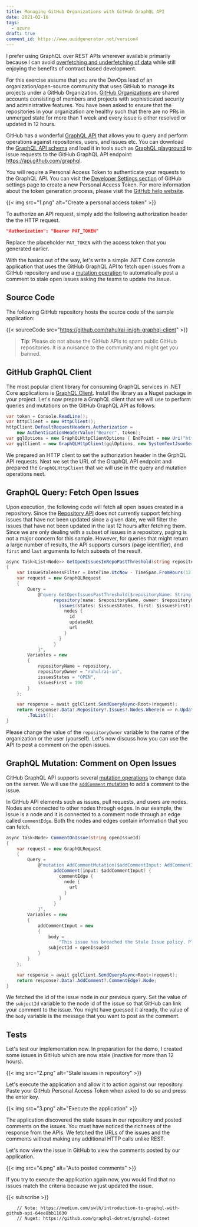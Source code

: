 ```yaml
---
title: Managing GitHub Organizations with GitHub GraphQL API
date: 2021-02-16
tags:
  - azure
draft: true
comment_id: https://www.uuidgenerator.net/version4
---
```


I prefer using GraphQL over REST APIs wherever available primarily because I can avoid [overfetching and underfetching of data](https://www.howtographql.com/basics/1-graphql-is-the-better-rest/) while still enjoying the benefits of contract based development.

For this exercise assume that you are the DevOps lead of an organization/open-source community that uses GitHub to manage its projects under a GitHub Organization. [GitHub Organizations](https://docs.github.com/en/github/setting-up-and-managing-organizations-and-teams/about-organizations) are shared accounts consisting of members and projects with sophisticated security and administrative features. You have been asked to ensure that the repositories in your organization are healthy such that there are no PRs in unmerged state for more than 1 week and every issue is either resolved or updated in 12 hours.

GitHub has a wonderful [GraphQL API](https://docs.github.com/en/graphql) that allows you to query and perform operations against repositories, users, and issues etc. You can download the [GraphQL API schema](https://docs.github.com/en/graphql/overview/public-schema) and load it in tools such as [GraphQL playground](https://studio.apollographql.com/) to issue requests to the GitHub GraphQL API endpoint: https://api.github.com/graphql.

You will require a Personal Access Token to authenticate your requests to the GraphQL API. You can visit the [Developer Settings section](https://github.com/settings/tokens) of GitHub settings page to create a new Personal Access Token. For more information about the token generation process, please visit the [GitHub help website](https://docs.github.com/en/github/authenticating-to-github/creating-a-personal-access-token).

{{< img src="1.png" alt="Create a personal access token" >}}

To authorize an API request, simply add the following authorization header the the HTTP request.

```json
"Authorization": "Bearer PAT_TOKEN"
```

Replace the placeholder `PAT_TOKEN` with the access token that you generated earlier.

With the basics out of the way, let's write a simple .NET Core console application that uses the GitHub GraphQL API to fetch open issues from a GitHub repository and use a [mutation operation](https://graphql.org/learn/queries/) to automatically post a comment to stale open issues asking the teams to update the issue.

## Source Code

The following GitHub repository hosts the source code of the sample application:

{{< sourceCode src="https://github.com/rahulrai-in/gh-graphql-client" >}}

> **Tip**: Please do not abuse the GitHub APIs to spam public GitHub repositories. It is a nuisance to the community and might get you banned.

## GitHub GraphQL Client

The most popular client library for consuming GraphQL services in .NET Core applications is [GraphQL.Client](https://github.com/graphql-dotnet/graphql-client). Install the library as a Nuget package in your project. Let's now prepare a GraphQL client that we will use to perform queries and mutations on the GitHub GraphQL API as follows:

```cs
var token = Console.ReadLine();
var httpClient = new HttpClient();
httpClient.DefaultRequestHeaders.Authorization =
    new AuthenticationHeaderValue("Bearer", token);
var gqlOptions = new GraphQLHttpClientOptions { EndPoint = new Uri("https://api.github.com/graphql") };
var gqlClient = new GraphQLHttpClient(gqlOptions, new SystemTextJsonSerializer(), httpClient);
```

We prepared an HTTP client to set the authorization header in the GrphQL API requests. Next we set the URL of the GraphQL API endpoint and prepared the `GraphQLHttpClient` that we will use in the query and mutation operations next.

## GraphQL Query: Fetch Open Issues

Upon execution, the following code will fetch all open issues created in a repository. Since the [Repository API](https://docs.github.com/en/graphql/reference/queries#repository) does not currently support fetching issues that have not been updated since a given date, we will filter the issues that have not been updated in the last 12 hours after fetching them. Since we are only dealing with a subset of issues in a repository, paging is not a major concern for this sample. However, for queries that might return a large number of results, the API supports cursors (page identifier), and `first` and `last` arguments to fetch subsets of the result.

```cs
async Task<List<Node>> GetOpenIssuesInRepoPastThreshold(string repository)
{
    var issueStalenessFilter = DateTime.UtcNow - TimeSpan.FromHours(12);
    var request = new GraphQLRequest
    {
        Query =
            @"query GetOpenIssuesPastThreshold($repositoryName: String!, $repositoryOwner: String!, $issuesStates: [IssueState!], $issuesFirst: Int) {
                  repository(name: $repositoryName, owner: $repositoryOwner) {
                    issues(states: $issuesStates, first: $issuesFirst) {
                      nodes {
                        id
                        updatedAt
                        url
                      }
                    }
                  }
            }",
        Variables = new
        {
            repositoryName = repository,
            repositoryOwner = "rahulrai-in",
            issuesStates = "OPEN",
            issuesFirst = 100
        }
    };

    var response = await gqlClient.SendQueryAsync<Root>(request);
    return response?.Data?.Repository?.Issues?.Nodes.Where(n => n.UpdatedAt < issueStalenessFilter)
        .ToList();
}
```

Please change the value of the `repositoryOwner` variable to the name of the organization or the user (yourself). Let's now discuss how you can use the API to post a comment on the open issues.

## GraphQL Mutation: Comment on Open Issues

GitHub GraphQL API supports several [mutation operations](https://docs.github.com/en/graphql/reference/mutations) to change data on the server. We will use the [`addComment` mutation](https://docs.github.com/en/graphql/reference/mutations#addcomment) to add a comment to the issue.

In GitHub API elements such as issues, pull requests, and users are nodes. Nodes are connected to other nodes through edges. In our example, the issue is a node and it is connected to a comment node through an edge called `commentEdge`. Both the nodes and edges contain information that you can fetch.

```cs
async Task<Node> CommentOnIssue(string openIssueId)
{
    var request = new GraphQLRequest
    {
        Query =
            @"mutation AddCommentMutation($addCommentInput: AddCommentInput!) {
                  addComment(input: $addCommentInput) {
                    commentEdge {
                      node {
                        url
                      }
                    }
                  }
            }",
        Variables = new
        {
            addCommentInput = new
            {
                body =
                    "This issue has breached the Stale Issue policy. Please close this issue or update this conversation to inform the parties about the latest status of the fix.",
                subjectId = openIssueId
            }
        }
    };

    var response = await gqlClient.SendQueryAsync<Root>(request);
    return response?.Data?.AddComment?.CommentEdge?.Node;
}
```

We fetched the id of the issue node in our previous query. Set the value of the `subjectId` variable to the node id of the issue so that GitHub can link your comment to the issue. You might have guessed it already, the value of the `body` variable is the message that you want to post as the comment.

## Tests

Let's test our implementation now. In preparation for the demo, I created some issues in GitHub which are now stale (inactive for more than 12 hours).

{{< img src="2.png" alt="Stale issues in repository" >}}

Let's execute the application and allow it to action against our repository. Paste your GitHub Personal Access Token when asked to do so and press the enter key.

{{< img src="3.png" alt="Execute the application" >}}

The application discovered the stale issues in our repository and posted comments on the issues. You must have noticed the richness of the response from the APIs. We fetched the URLs of the issues and the comments without making any additional HTTP calls unlike REST.

Let's now view the issue in GitHub to view the comments posted by our application.

{{< img src="4.png" alt="Auto posted comments" >}}

If you try to execute the application again now, you would find that no issues match the criteria because we just updated the issue.

{{< subscribe >}}

        // Note: https://medium.com/swlh/introduction-to-graphql-with-github-api-64ee8bb11630
        // Nuget: https://github.com/graphql-dotnet/graphql-dotnet
